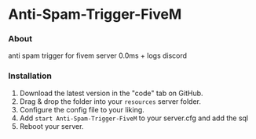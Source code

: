 # Anti-Spam-Trigger-FiveM

### About
anti spam trigger for fivem server 0.0ms + logs discord

### Installation
1) Download the latest version in the "code" tab on GitHub.
2) Drag & drop the folder into your `resources` server folder.
3) Configure the config file to your liking.
4) Add `start Anti-Spam-Trigger-FiveM` to your server.cfg and add the sql
5) Reboot your server.
